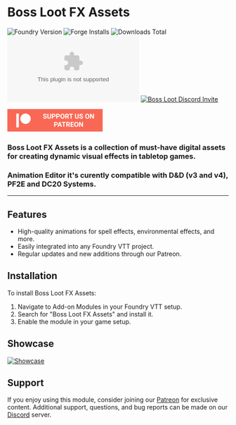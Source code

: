 # Boss Loot FX Assets

![Foundry Version](https://img.shields.io/badge/Foundry-v12-informational)
![Forge Installs](https://img.shields.io/badge/dynamic/json?label=Forge%20Installs&query=package.installs&suffix=%25&url=https://forge-vtt.com/api/bazaar/package/boss-loot-assets-free&colorB=4aa94a)
![Downloads Total](https://img.shields.io/github/downloads/boss-loot/boss-loot-assets-free/total)
![Downloads Latest Version](https://img.shields.io/github/downloads/boss-loot/boss-loot-assets-free/latest/boss-loot-assets-free.zip)
[![Boss Loot Discord Invite](https://img.shields.io/discord/1077169903297110076?color=%237289DA&label=chat&logo=discord&logoColor=white)](https://discord.gg/Cg8WEDbCua)

<a href="https://www.patreon.com/BossLoot" target="_blank">
    <img src="https://github.com/boss-loot/Boss-Loot-Interactive-Magic-Items/blob/main/artwork/000-logo/follow-us-on-patreon-icon.jpg" alt="Support on Patreon" width="217" height="51">
</a>

### Boss Loot FX Assets is a collection of must-have digital assets for creating dynamic visual effects in tabletop games.
### Animation Editor it's curently compatible with D&D (v3 and v4), PF2E and DC20 Systems.

---

## Features
- High-quality animations for spell effects, environmental effects, and more.
- Easily integrated into any Foundry VTT project.
- Regular updates and new additions through our Patreon.

## Installation
To install Boss Loot FX Assets:
1. Navigate to Add-on Modules in your Foundry VTT setup.
2. Search for "Boss Loot FX Assets" and install it.
3. Enable the module in your game setup.

## Showcase

[![Showcase](https://img.youtube.com/vi/vFnCKH639F8/0.jpg)](https://youtu.be/vFnCKH639F8?si=0au5hlYWEww-id1N)


## Support
If you enjoy using this module, consider joining our [Patreon](https://www.patreon.com/BossLoot) for exclusive content. Additional support, questions, and bug reports can be made on our [Discord](https://discord.gg/Cg8WEDbCua) server.
